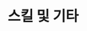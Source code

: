 ---
title: 스킬 및 기타
type: landing

banner:
  caption: 'Image credit: [**Unsplash**](https://unsplash.com/)'
  image: 'researchpaper.jpg'

sections:   
  - block: resume-skills
    content:
      title: 스킬 및 취미
      username: profile
    design:
      show_skill_percentage: true
  - block: resume-languages
    content:
      title: 언어
      username: profile
---
